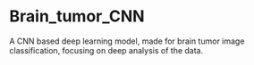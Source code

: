# Brain_tumor_CNN
A CNN based deep learning model, made for brain tumor image classification, focusing on deep analysis of the data.
